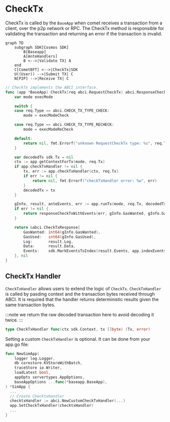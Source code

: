 # CheckTx

CheckTx is called by the `BaseApp` when comet receives a transaction from a client, over the p2p network or RPC. The CheckTx method is responsible for validating the transaction and returning an error if the transaction is invalid. 

```mermaid
graph TD
    subgraph SDK[Cosmos SDK]
        B[Baseapp]
        A[AnteHandlers]
        B <-->|Validate TX| A
    end
    C[CometBFT] <-->|CheckTx|SDK
    U((User)) -->|Submit TX| C
    N[P2P] -->|Receive TX| C
```

```go
// CheckTx implements the ABCI interface.
func (app *BaseApp) CheckTx(req abci.RequestCheckTx) abci.ResponseCheckTx {
	var mode execMode

	switch {
	case req.Type == abci.CHECK_TX_TYPE_CHECK:
		mode = execModeCheck

	case req.Type == abci.CHECK_TX_TYPE_RECHECK:
		mode = execModeReCheck

	default:
		return nil, fmt.Errorf("unknown RequestCheckTx type: %s", req.Type)
	}

	var decodedTx sdk.Tx = nil
	ctx := app.getContextForTx(mode, req.Tx)
	if app.checkTxHandler != nil {
		tx, err := app.checkTxHandler(ctx, req.Tx)
		if err != nil {
			return nil, fmt.Errorf("checkTxHandler error: %w", err)
		}
		decodedTx = tx
	}

	gInfo, result, anteEvents, err := app.runTx(mode, req.Tx, decodedTx)
	if err != nil {
		return responseCheckTxWithEvents(err, gInfo.GasWanted, gInfo.GasUsed, anteEvents, app.trace), nil
	}

	return &abci.CheckTxResponse{
		GasWanted: int64(gInfo.GasWanted),
		GasUsed:   int64(gInfo.GasUsed),
		Log:       result.Log,
		Data:      result.Data,
		Events:    sdk.MarkEventsToIndex(result.Events, app.indexEvents),
	}, nil
}
```

## CheckTx Handler

`CheckTxHandler` allows users to extend the logic of `CheckTx`. `CheckTxHandler` is called by pasding context and the transaction bytes received through ABCI. It is required that the handler returns deterministic results given the same transaction bytes. 

:::note
we return the raw decoded transaction here to avoid decoding it twice.
:::

```go
type CheckTxHandler func(ctx sdk.Context, tx []byte) (Tx, error)
```

Setting a custom `CheckTxHandler` is optional. It can be done from your app.go file:

```go
func NewSimApp(
	logger log.Logger,
	db corestore.KVStoreWithBatch,
	traceStore io.Writer,
	loadLatest bool,
	appOpts servertypes.AppOptions,
	baseAppOptions ...func(*baseapp.BaseApp),
) *SimApp {
  ...
  // Create ChecktxHandler
  checktxHandler := abci.NewCustomCheckTxHandler(...)
  app.SetCheckTxHandler(checktxHandler)
  ...
}
```
